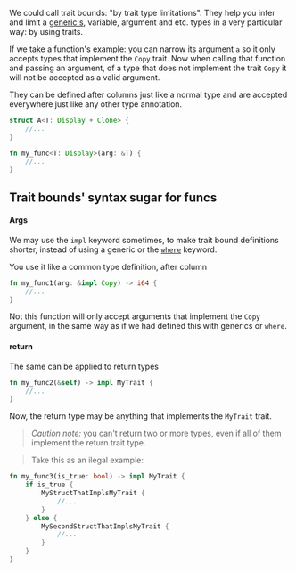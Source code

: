 We could call trait bounds: "by trait type limitations". They help you infer and limit a [generic's](./Generics), variable, argument and etc. types in a very particular way: by using traits. 

If we take a function's example: you can narrow its argument ``a`` so it only accepts types that implement the ``Copy`` trait. 
Now when calling that function and passing an argument, of a type that does not implement the trait ``Copy`` it will not be accepted as a valid argument.

They can be defined after columns just like a normal type and are accepted everywhere just like any other type annotation.

```rust
struct A<T: Display + Clone> {
	//...
}

fn my_func<T: Display>(arg: &T) {
	//...
}
```

## Trait bounds' syntax sugar for funcs
#### Args
We may use the ``impl`` keyword sometimes, to make trait bound definitions shorter, instead of using a generic or the [``where``](./Generics##``where``) keyword.

You use it like a common type definition, after column

```rust
fn my_func1(arg: &impl Copy) -> i64 {
	//...
}
```
Not this function will only accept arguments that implement the ``Copy`` argument, in the same way as if we had defined this with generics or ``where``.

#### return
The same can be applied to return types
```rust
fn my_func2(&self) -> impl MyTrait {
	//...
}
```

Now, the return type may be anything that implements the ``MyTrait`` trait.

> _Caution note:_ you can't return two or more types, even if all of them implement the return trait type. 

> Take this as an ilegal example:
```rust
fn my_func3(is_true: bool) -> impl MyTrait {
	if is_true {
		MyStructThatImplsMyTrait {
			//...
		}
	} else {
		MySecondStructThatImplsMyTrait {
			//...
		}
	}
}
```
